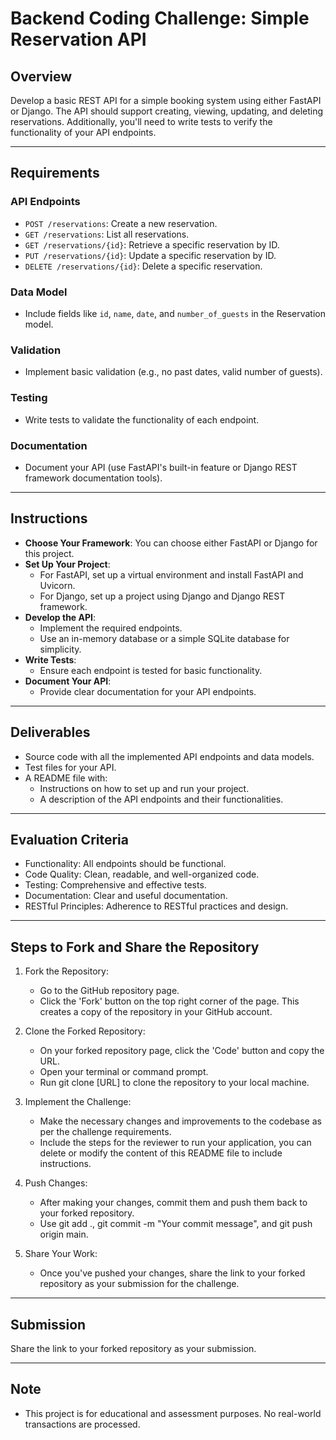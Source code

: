 # Backend Coding Challenge: Simple Reservation API

## Overview
Develop a basic REST API for a simple booking system using either FastAPI or Django. The API should support creating, viewing, updating, and deleting reservations. Additionally, you'll need to write tests to verify the functionality of your API endpoints.

---

## Requirements

### API Endpoints
- `POST /reservations`: Create a new reservation.
- `GET /reservations`: List all reservations.
- `GET /reservations/{id}`: Retrieve a specific reservation by ID.
- `PUT /reservations/{id}`: Update a specific reservation by ID.
- `DELETE /reservations/{id}`: Delete a specific reservation.

### Data Model
- Include fields like `id`, `name`, `date`, and `number_of_guests` in the Reservation model.

### Validation
- Implement basic validation (e.g., no past dates, valid number of guests).

### Testing
- Write tests to validate the functionality of each endpoint.

### Documentation
- Document your API (use FastAPI's built-in feature or Django REST framework documentation tools).

---

## Instructions

- **Choose Your Framework**: You can choose either FastAPI or Django for this project.
- **Set Up Your Project**:
  - For FastAPI, set up a virtual environment and install FastAPI and Uvicorn.
  - For Django, set up a project using Django and Django REST framework.
- **Develop the API**:
  - Implement the required endpoints.
  - Use an in-memory database or a simple SQLite database for simplicity.
- **Write Tests**:
  - Ensure each endpoint is tested for basic functionality.
- **Document Your API**:
  - Provide clear documentation for your API endpoints.

---

## Deliverables

- Source code with all the implemented API endpoints and data models.
- Test files for your API.
- A README file with:
  - Instructions on how to set up and run your project.
  - A description of the API endpoints and their functionalities.

---

## Evaluation Criteria

- Functionality: All endpoints should be functional.
- Code Quality: Clean, readable, and well-organized code.
- Testing: Comprehensive and effective tests.
- Documentation: Clear and useful documentation.
- RESTful Principles: Adherence to RESTful practices and design.

---

## Steps to Fork and Share the Repository
1. Fork the Repository:

    - Go to the GitHub repository page.
    - Click the 'Fork' button on the top right corner of the page. This creates a copy of the repository in your GitHub account.

2. Clone the Forked Repository:

    - On your forked repository page, click the 'Code' button and copy the URL.  
    - Open your terminal or command prompt.  
    - Run git clone [URL] to clone the repository to your local machine.

3. Implement the Challenge:

    - Make the necessary changes and improvements to the codebase as per the challenge requirements.  
    - Include the steps for the reviewer to run your application, you can delete or modify the content of this README file to include instructions.

4. Push Changes:

    - After making your changes, commit them and push them back to your forked repository.
    - Use git add ., git commit -m "Your commit message", and git push origin main.

5. Share Your Work:

    - Once you've pushed your changes, share the link to your forked repository as your submission for the challenge.

---

## Submission
Share the link to your forked repository as your submission.

---

## Note

- This project is for educational and assessment purposes. No real-world transactions are processed.